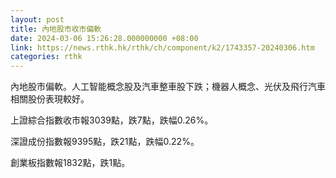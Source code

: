 ```yaml
---
layout: post
title: 內地股市收市偏軟
date: 2024-03-06 15:26:28.000000000 +08:00
link: https://news.rthk.hk/rthk/ch/component/k2/1743357-20240306.htm
categories: rthk
---
```


內地股市偏軟。人工智能概念股及汽車整車股下跌；機器人概念、光伏及飛行汽車相關股份表現較好。

上證綜合指數收市報3039點，跌7點，跌幅0.26%。

深證成份指數報9395點，跌21點，跌幅0.22%。

創業板指數報1832點，跌1點。
